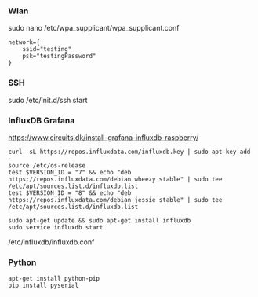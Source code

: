 ### Wlan
sudo nano /etc/wpa_supplicant/wpa_supplicant.conf

```
network={
    ssid="testing"
    psk="testingPassword"
}
```

### SSH
sudo /etc/init.d/ssh start

### InfluxDB Grafana
https://www.circuits.dk/install-grafana-influxdb-raspberry/
```
curl -sL https://repos.influxdata.com/influxdb.key | sudo apt-key add -
source /etc/os-release
test $VERSION_ID = "7" && echo "deb https://repos.influxdata.com/debian wheezy stable" | sudo tee /etc/apt/sources.list.d/influxdb.list
test $VERSION_ID = "8" && echo "deb https://repos.influxdata.com/debian jessie stable" | sudo tee /etc/apt/sources.list.d/influxdb.list
```

```
sudo apt-get update && sudo apt-get install influxdb
sudo service influxdb start
```
/etc/influxdb/influxdb.conf

### Python
```
apt-get install python-pip
pip install pyserial
```
